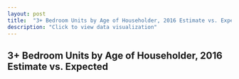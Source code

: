 ```yaml
---
layout: post
title:  "3+ Bedroom Units by Age of Householder, 2016 Estimate vs. Expected"
description: "Click to view data visualization"
---
```

<h2 class="graph__title">3+ Bedroom Units by Age of Householder, 2016 Estimate vs. Expected</h2>
<svg class="estimate_expected-frame"></svg>
<script src="{{ 'assets/javascripts/estimate_expected.js' | absolute_url }}" type="module"></script>